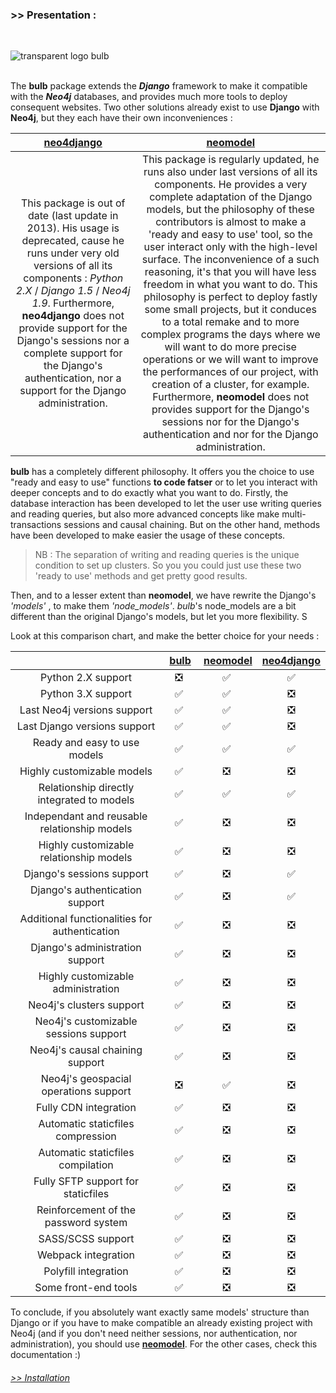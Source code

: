 ### >> Presentation :
<br/>

![transparent logo bulb](../img/transparent_logo_bulb.png)
<br/>
<br/>

The **bulb** package extends the **_Django_** framework to make it compatible with the **_Neo4j_** databases, and provides much more tools to deploy consequent websites.
Two other solutions already exist to use **Django** with **Neo4j**, but they each have their own inconveniences :  

| [**neo4django**](https://github.com/scholrly/neo4django) | [**neomodel**](https://github.com/neo4j-contrib/neomodel) |
|:--------------:|:------------:|
| This package is out of date (last update in 2013). His usage is deprecated, cause he runs under very old versions of all its components : _Python 2.X_ / _Django 1.5_ / _Neo4j 1.9_. Furthermore, **neo4django** does not provide support for the Django's sessions nor a complete support for the Django's authentication, nor a support for the Django administration. | This package is regularly updated, he runs also under last versions of all its components. He provides a very complete adaptation of the Django models, but the philosophy of these contributors is almost to make a 'ready and easy to use' tool, so the user interact only with the high-level surface. The inconvenience of a such reasoning, it's that you will have less freedom in what you want to do. This philosophy is perfect to deploy fastly some small projects, but it conduces to a total remake and to more complex programs the days where we will want to do more precise operations or we will want to improve the performances of our project, with creation of a cluster, for example. Furthermore, **neomodel** does not provides support for the Django's sessions nor for the Django's authentication and nor for the Django administration. |

**bulb** has a completely different philosophy. It offers you the choice to use "ready and easy to use" functions **to code fatser** or to let you interact with deeper concepts and to do exactly what you want to do. Firstly, the database interaction has been developed to let the user use writing queries and reading queries, but also more advanced concepts like make multi-transactions sessions and causal chaining. But on the other hand, methods have been developed to make easier the usage of these concepts.
> NB : The separation of writing and reading queries is the unique condition to set up clusters. So you you could just use these two 'ready to use' methods and get pretty good results.

Then, and to a lesser extent than **neomodel**, we have rewrite the Django's _'models'_ , to make them _'node_models'_. *bulb*'s node_models are a bit different than the original Django's models, but let you more flexibility. S

Look at this comparison chart, and make the better choice for your needs :

| | [**bulb**](https://github.com/LilianCruanes/bulb) | [**neomodel**](https://github.com/neo4j-contrib/neomodel) | [**neo4django**](https://github.com/scholrly/neo4django) |
|:--------------:|:------------:|:--------------:|:------------:|
| Python 2.X support | ❎ | ✅ | ✅ |
| Python 3.X support | ✅ | ✅ | ❎ |
| Last Neo4j versions support | ✅ | ✅ | ❎ |
| Last Django versions support | ✅ | ✅ | ❎ |
| Ready and easy to use models | ✅ | ✅ | ✅ |
| Highly customizable models | ✅ | ❎ | ❎ |
| Relationship directly integrated to models | ✅ | ✅ | ✅ |
| Independant and reusable relationship models | ✅ | ❎ | ❎ |
| Highly customizable relationship models | ✅ | ❎ | ❎ |
| Django's sessions support | ✅ | ❎ | ✅ |
| Django's authentication support | ✅ | ❎ | ✅ |
| Additional functionalities for authentication | ✅ | ❎ | ❎ |
| Django's administration support | ✅ | ❎ | ❎ |
| Highly customizable administration | ✅ | ❎ | ❎ |
| Neo4j's clusters support | ✅ | ❎ | ❎ |
| Neo4j's customizable sessions support | ✅ | ❎ | ❎ |
| Neo4j's causal chaining support | ✅ | ❎ | ❎ |
| Neo4j's geospacial operations support | ❎ | ✅ | ❎ |
| Fully CDN integration | ✅ | ❎ | ❎ |
| Automatic staticfiles compression | ✅ | ❎ | ❎ |
| Automatic staticfiles compilation | ✅ | ❎ | ❎ |
| Fully SFTP support for staticfiles | ✅ | ❎ | ❎ |
| Reinforcement of the password system | ✅ | ❎ | ❎ |
| SASS/SCSS support | ✅ | ❎ | ❎ |
| Webpack integration | ✅ | ❎ | ❎ |
| Polyfill integration | ✅ | ❎ | ❎ |
| Some front-end tools | ✅ | ❎ | ❎ |

To conclude, if you absolutely want exactly same models' structure than Django or if you have to make compatible an already existing project with Neo4j (and if you don't need neither sessions, nor authentication, nor administration), you should use [**neomodel**](https://github.com/neo4j-contrib/neomodel).
For the other cases, check this documentation :)

###### [>> Installation](https://bulb.readthedocs.io/en/latest/installation/)
<br/>
<br/>
<br/>

